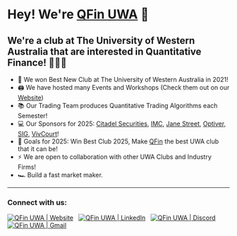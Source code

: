 # Hey! We're [QFin UWA][website] 👋 

## We're a club at The University of Western Australia that are interested in Quantitative Finance! 👨🏻‍💻

- 🔭 We won Best New Club at The University of Western Australia in 2021!
- 🖨️ We have hosted many Events and Workshops (Check them out on our [Website][website])
- 📚 Our Trading Team produces Quantitative Trading Algorithms each Semester!
- 💻 Our Sponsors for 2025: [Citadel Securities][citsecsite], [IMC][imcsite], [Jane Street][janestreetsite], [Optiver][optiversite], [SIG][sigsite], [VivCourt][vivcourtsite]!
- 🥅 Goals for 2025: Win Best Club 2025, Make [QFin][qfinsite] the best UWA club that it can be!
- ⚡ We are open to collaboration with other UWA Clubs and Industry Firms!
- 🏎️ Build a fast market maker.

---

### Connect with us:
<a href="https://qfinuwa.com" target="_blank"><img alt="QFin UWA | Website" src="https://img.shields.io/badge/Website%20-%212823a.svg?&style=flat&logo=react&logoColor=white"/></a> &nbsp;
<a href="https://www.linkedin.com/company/qfin-uwa/" target="_blank"><img alt="QFin UWA | LinkedIn" src="https://img.shields.io/badge/Linkedin%20-%230077B5.svg?&style=flat&logo=linkedin&logoColor=white"/></a> &nbsp;
<a href="https://discord.gg/pzfasHAFAn" target="_blank"><img alt="QFin UWA | Discord" src="https://img.shields.io/badge/Discord-5865F2?style=flat&logo=Discord&logoColor=white"/></a> &nbsp;
<a href="mailto:me@admin@qfinuwa.com" target="_blank"><img alt="QFin UWA | Gmail" src="https://img.shields.io/badge/Email-D14836?style=flat&logo=gmail&logoColor=white" /></a> &nbsp;

[website]: https://qfinuwa.com
[qfinsite]: https://github.com/QFinUWA
[qfinlinkedin]: https://www.linkedin.com/company/qfin-uwa/
[citsecsite]: https://www.citadelsecurities.com/
[imcsite]: https://www.imc.com/ap/
[janestreetsite]: https://www.janestreet.com/
[optiversite]: https://www.optiver.com/
[sigsite]: https://sig.com/
[vivcourtsite]: https://www.vivcourt.com/
